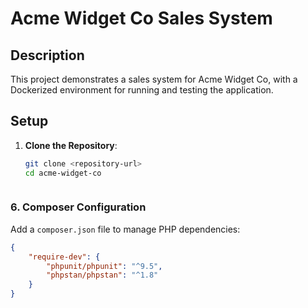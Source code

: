 # Acme Widget Co Sales System

## Description

This project demonstrates a sales system for Acme Widget Co, with a Dockerized environment for running and testing the application.

## Setup

1. **Clone the Repository**:
   ```sh
   git clone <repository-url>
   cd acme-widget-co



### 6. Composer Configuration

Add a `composer.json` file to manage PHP dependencies:

```json
{
    "require-dev": {
        "phpunit/phpunit": "^9.5",
        "phpstan/phpstan": "^1.8"
    }
}
